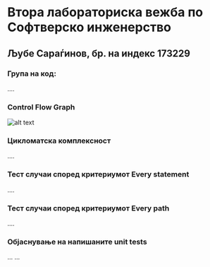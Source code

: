 # Втора лабораториска вежба по Софтверско инженерство
## Љубе Сараѓинов, бр. на индекс 173229
###  Група на код: 
....

### Control Flow Graph
![alt text](https://github.com/ljubes/SI_lab2_173229/blob/masters/SI_lab2_173229%20-%20Control%20Flow%20Graph.drawio?raw=true)

### Цикломатска комплексност

....

### Тест случаи според критериумот  Every statement 

....

### Тест случаи според критериумот Every path

.... 

### Објаснување на напишаните unit tests

...
...

